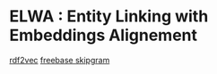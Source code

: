 # ELWA : Entity Linking with Embeddings Alignement
[rdf2vec](http://rdf2vec.org/)
[freebase skipgram](https://drive.google.com/u/0/uc?id=0B7XkCwpI5KDYeFdmcVltWkhtbmM&export=download)